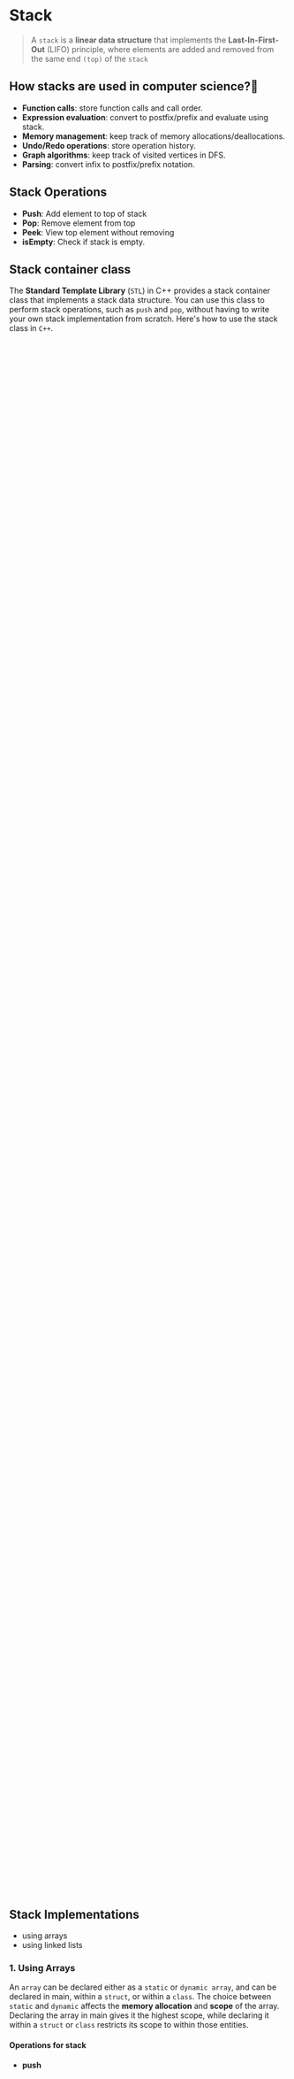 # Stack

> A `stack` is a **linear data structure** that implements the **Last-In-First-Out** (LIFO) principle, where elements are added and removed from the same end `(top)` of the `stack`

## How stacks are used in computer science?👀

- **Function calls**: store function calls and call order.
- **Expression evaluation**: convert to postfix/prefix and evaluate using stack.
- **Memory management**: keep track of memory allocations/deallocations.
- **Undo/Redo operations**: store operation history.
- **Graph algorithms**: keep track of visited vertices in DFS.
- **Parsing**: convert infix to postfix/prefix notation.

## Stack Operations

- **Push**: Add element to top of stack
- **Pop**: Remove element from top
- **Peek**: View top element without removing
- **isEmpty**: Check if stack is empty.

## Stack container class

The **Standard Template Library** (`STL`) in C++ provides a stack container class that implements a stack data structure. You can use this class to perform stack operations, such as `push` and `pop`, without having to write your own stack implementation from scratch. Here's how to use the stack class in `C++`.

<p align="center">
    <img src="/05_Material/CodeSnaps/stack-1.png" style="height: 70vh; padding-left: 80vh;">
 </p>

## Stack Implementations

- using arrays
- using linked lists

### 1. Using Arrays

An `array` can be declared either as a `static` or `dynamic array`, and can be declared in main, within a `struct`, or within a `class`. The choice between `static` and `dynamic` affects the **memory allocation** and **scope** of the array. Declaring the array in main gives it the highest scope, while declaring it within a `struct` or `class` restricts its scope to within those entities.

#### Operations for stack

- **push**
<p align="center">
    <img src="/05_Material/CodeSnaps/stack-2.png" style="height: 60vh; padding-left: 70vh;">
 </p>

- **pop**
<p align="center">
    <img src="/05_Material/CodeSnaps/stack-3.png" style="height: 30vh; padding-left: 40vh;">
 </p>

- **peek**
<p align="center">
    <img src="/05_Material/CodeSnaps/stack-4.png" style="height: 40vh; padding-left: 50vh;">
 </p>

- **isEmpty**
<p align="center">
    <img src="/05_Material/CodeSnaps/stack-5.png" style="height: 40vh; padding-left: 50vh;">
 </p>


#### Advantages of stack implementation using arrays:

- Fast access time due to indexed access
- Cache-friendly due to contiguous memory allocation
- Simple to implement
- Fixed memory utilization with all memory utilized
- Good choice when size of stack is known and push/pop operations are frequent.
#### Disadvantages of stack implementation using arrays:

- Fixed size, can't grow dynamically
- Wasteful of memory if stack size is much larger than needed
- Need to handle stack overflow by manually checking size before each push operation

### 2. Using Link List
A linked list is a data structure that consists of a sequence of nodes, where each node has a reference (a "link") to the next node in the list. The first node in the list is referred to as the "head" of the list, and the last node in the list typically has a reference to a null or special value to indicate the end of the list. In this article, we will discuss the implementation of a stack using a linked list data structure.

#### Operations for stack

**push**
<p align="center">
    <img src="/05_Material/CodeSnaps/stack-7.png" style="height: 60vh; padding-left: 70vh;">
 </p>

- **pop**
<p align="center">
    <img src="/05_Material/CodeSnaps/stack-6.png" style="height: 30vh; padding-left: 40vh;">
 </p>

- **peek**
<p align="center">
    <img src="/05_Material/CodeSnaps/stack-9.png" style="height: 40vh; padding-left: 50vh;">
 </p>

- **isEmpty**
<p align="center">
    <img src="/05_Material/CodeSnaps/stack-8.png" style="height: 40vh; padding-left: 50vh;">
 </p>


#### Advantages of stack implementation using arrays:

- The stack size can be adjusted dynamically based on the current number of elements in the stack, allowing for efficient memory utilization.
- The linked list implementation can handle an arbitrary number of elements, making it a good choice for implementing stacks with unknown or variable sizes.
- Linked lists are relatively straightforward to implement compared to arrays, especially for stacks that grow and shrink dynamically.

#### Disadvantages of stack implementation using arrays:

- Linked lists have slower access time compared to arrays due to the need to traverse the list to find a specific element.
- Linked lists have a higher overhead in terms of memory utilization due to the need to store references to the next node for each node in the list.

